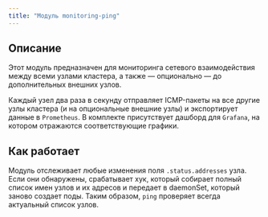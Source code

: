 ```yaml
---
title: "Модуль monitoring-ping"
---
```


## Описание

Этот модуль предназначен для мониторинга сетевого взаимодействия между всеми узлами кластера, а также — опционально — до дополнительных внешних узлов.

Каждый узел два раза в секунду отправляет ICMP-пакеты на все другие узлы кластера (и на опциональные внешние узлы) и экспортирует данные в `Prometheus`.
В комплекте присутствует дашборд для `Grafana`, на котором отражаются соответствующие графики.

## Как работает

Модуль отслеживает любые изменения поля `.status.addresses` узла. Если они обнаружены, срабатывает хук, который собирает полный список имен узлов и их адресов и передает в daemonSet, который заново создает поды.
Таким образом, `ping` проверяет всегда актуальный список узлов.
